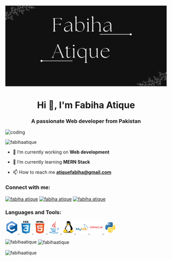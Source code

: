 ![logo](https://github.com/FabihaAtique/FabihaAtique/blob/main/1.png)
<h1 align="center">Hi 👋, I'm Fabiha Atique</h1>
<h3 align="center">A passionate Web developer from Pakistan</h3>
<img align="right "  src="https://i.pinimg.com/originals/ab/c4/5b/abc45b9c356fbb846632f010aa3a44ef.gif" alt="coding" width="400px">

<p align="left"> <img src="https://komarev.com/ghpvc/?username=fabihaatique&label=Profile%20views&color=0e75b6&style=flat" alt="fabihaatique" /> </p>

- 🔭 I’m currently working on **Web development**

- 🌱 I’m currently learning **MERN Stack**

- 📫 How to reach me **atiquefabiha@gmail.com**

<h3 align="left">Connect with me:</h3>
<p align="left">
<a href="https://twitter.com/fabiha atique" target="blank"><img align="center" src="https://raw.githubusercontent.com/rahuldkjain/github-profile-readme-generator/master/src/images/icons/Social/twitter.svg" alt="fabiha atique" height="30" width="40" /></a>
<a href="https://linkedin.com/in/fabiha atique" target="blank"><img align="center" src="https://raw.githubusercontent.com/rahuldkjain/github-profile-readme-generator/master/src/images/icons/Social/linked-in-alt.svg" alt="fabiha atique" height="30" width="40" /></a>
<a href="https://fb.com/fabiha atique" target="blank"><img align="center" src="https://raw.githubusercontent.com/rahuldkjain/github-profile-readme-generator/master/src/images/icons/Social/facebook.svg" alt="fabiha atique" height="30" width="40" /></a>
</p>

<h3 align="left">Languages and Tools:</h3>
<p align="left"> <a href="https://www.cprogramming.com/" target="_blank" rel="noreferrer"> <img src="https://raw.githubusercontent.com/devicons/devicon/master/icons/c/c-original.svg" alt="c" width="40" height="40"/> </a> <a href="https://www.w3schools.com/css/" target="_blank" rel="noreferrer"> <img src="https://raw.githubusercontent.com/devicons/devicon/master/icons/css3/css3-original-wordmark.svg" alt="css3" width="40" height="40"/> </a> <a href="https://www.w3.org/html/" target="_blank" rel="noreferrer"> <img src="https://raw.githubusercontent.com/devicons/devicon/master/icons/html5/html5-original-wordmark.svg" alt="html5" width="40" height="40"/> </a> <a href="https://www.java.com" target="_blank" rel="noreferrer"> <img src="https://raw.githubusercontent.com/devicons/devicon/master/icons/java/java-original.svg" alt="java" width="40" height="40"/> </a> <a href="https://www.linux.org/" target="_blank" rel="noreferrer"> <img src="https://raw.githubusercontent.com/devicons/devicon/master/icons/linux/linux-original.svg" alt="linux" width="40" height="40"/> </a> <a href="https://www.mysql.com/" target="_blank" rel="noreferrer"> <img src="https://raw.githubusercontent.com/devicons/devicon/master/icons/mysql/mysql-original-wordmark.svg" alt="mysql" width="40" height="40"/> </a> <a href="https://www.oracle.com/" target="_blank" rel="noreferrer"> <img src="https://raw.githubusercontent.com/devicons/devicon/master/icons/oracle/oracle-original.svg" alt="oracle" width="40" height="40"/> </a> <a href="https://www.python.org" target="_blank" rel="noreferrer"> <img src="https://raw.githubusercontent.com/devicons/devicon/master/icons/python/python-original.svg" alt="python" width="40" height="40"/> </a> </p>

<p><img align="left" src="https://github-readme-stats.vercel.app/api/top-langs?username=fabihaatique&show_icons=true&locale=en&layout=compact" alt="fabihaatique" /></p>

<p>&nbsp;<img align="center" src="https://github-readme-stats.vercel.app/api?username=fabihaatique&show_icons=true&locale=en" alt="fabihaatique" /></p>

<p><img align="center" src="https://github-readme-streak-stats.herokuapp.com/?user=fabihaatique&" alt="fabihaatique" /></p>
